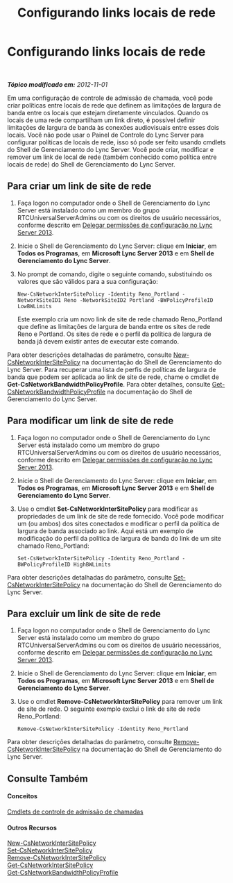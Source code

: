 ﻿---
title: Configurando links locais de rede
TOCTitle: Configurando links locais de rede
ms:assetid: 7e9147ae-e727-46c8-8c1a-6c13201f09be
ms:mtpsurl: https://technet.microsoft.com/pt-br/library/Gg521023(v=OCS.15)
ms:contentKeyID: 49307252
ms.date: 05/19/2016
mtps_version: v=OCS.15
ms.translationtype: HT
---

# Configurando links locais de rede

 

_**Tópico modificado em:** 2012-11-01_

Em uma configuração de controle de admissão de chamada, você pode criar políticas entre locais de rede que definem as limitações de largura de banda entre os locais que estejam diretamente vinculados. Quando os locais de uma rede compartilham um link direto, é possível definir limitações de largura de banda às conexões audiovisuais entre esses dois locais. Você não pode usar o Painel de Controle do Lync Server para configurar políticas de locais de rede, isso só pode ser feito usando cmdlets do Shell de Gerenciamento do Lync Server. Você pode criar, modificar e remover um link de local de rede (também conhecido como política entre locais de rede) do Shell de Gerenciamento do Lync Server.

## Para criar um link de site de rede

1.  Faça logon no computador onde o Shell de Gerenciamento do Lync Server está instalado como um membro do grupo RTCUniversalServerAdmins ou com os direitos de usuário necessários, conforme descrito em [Delegar permissões de configuração no Lync Server 2013](lync-server-2013-delegate-setup-permissions.md).

2.  Inicie o Shell de Gerenciamento do Lync Server: clique em **Iniciar**, em **Todos os Programas**, em **Microsoft Lync Server 2013** e em **Shell de Gerenciamento do Lync Server**.

3.  No prompt de comando, digite o seguinte comando, substituindo os valores que são válidos para a sua configuração:
    
        New-CsNetworkInterSitePolicy -Identity Reno_Portland -NetworkSiteID1 Reno -NetworkSiteID2 Portland -BWPolicyProfileID LowBWLimits
    
    Este exemplo cria um novo link de site de rede chamado Reno\_Portland que define as limitações de largura de banda entre os sites de rede Reno e Portland. Os sites de rede e o perfil da política de largura de banda já devem existir antes de executar este comando.

Para obter descrições detalhadas de parâmetro, consulte [New-CsNetworkInterSitePolicy](new-csnetworkintersitepolicy.md) na documentação do Shell de Gerenciamento do Lync Server. Para recuperar uma lista de perfis de políticas de largura de banda que podem ser aplicada ao link de site de rede, chame o cmdlet de **Get-CsNetworkBandwidthPolicyProfile**. Para obter detalhes, consulte [Get-CsNetworkBandwidthPolicyProfile](get-csnetworkbandwidthpolicyprofile.md) na documentação do Shell de Gerenciamento do Lync Server.

## Para modificar um link de site de rede

1.  Faça logon no computador onde o Shell de Gerenciamento do Lync Server está instalado como um membro do grupo RTCUniversalServerAdmins ou com os direitos de usuário necessários, conforme descrito em [Delegar permissões de configuração no Lync Server 2013](lync-server-2013-delegate-setup-permissions.md).

2.  Inicie o Shell de Gerenciamento do Lync Server: clique em **Iniciar**, em **Todos os Programas**, em **Microsoft Lync Server 2013** e em **Shell de Gerenciamento do Lync Server**.

3.  Use o cmdlet **Set-CsNetworkInterSitePolicy** para modificar as propriedades de um link de site de rede fornecido. Você pode modificar um (ou ambos) dos sites conectados e modificar o perfil da política de largura de banda associado ao link. Aqui está um exemplo de modificação do perfil da política de largura de banda do link de um site chamado Reno\_Portland:
    
        Set-CsNetworkInterSitePolicy -Identity Reno_Portland -BWPolicyProfileID HighBWLimits

Para obter descrições detalhadas do parâmetro, consulte [Set-CsNetworkInterSitePolicy](set-csnetworkintersitepolicy.md) na documentação do Shell de Gerenciamento do Lync Server.

## Para excluir um link de site de rede

1.  Faça logon no computador onde o Shell de Gerenciamento do Lync Server está instalado como um membro do grupo RTCUniversalServerAdmins ou com os direitos de usuário necessários, conforme descrito em [Delegar permissões de configuração no Lync Server 2013](lync-server-2013-delegate-setup-permissions.md).

2.  Inicie o Shell de Gerenciamento do Lync Server: clique em **Iniciar**, em **Todos os Programas**, em **Microsoft Lync Server 2013** e em **Shell de Gerenciamento do Lync Server**.

3.  Use o cmdlet **Remove-CsNetworkInterSitePolicy** para remover um link de site de rede. O seguinte exemplo exclui o link de site de rede Reno\_Portland:
    
        Remove-CsNetworkInterSitePolicy -Identity Reno_Portland

Para obter descrições detalhadas do parâmetro, consulte [Remove-CsNetworkInterSitePolicy](remove-csnetworkintersitepolicy.md) na documentação do Shell de Gerenciamento do Lync Server.

## Consulte Também

#### Conceitos

[Cmdlets de controle de admissão de chamadas](lync-server-2013-call-admission-control-cmdlets.md)  

#### Outros Recursos

[New-CsNetworkInterSitePolicy](new-csnetworkintersitepolicy.md)  
[Set-CsNetworkInterSitePolicy](set-csnetworkintersitepolicy.md)  
[Remove-CsNetworkInterSitePolicy](remove-csnetworkintersitepolicy.md)  
[Get-CsNetworkInterSitePolicy](get-csnetworkintersitepolicy.md)  
[Get-CsNetworkBandwidthPolicyProfile](get-csnetworkbandwidthpolicyprofile.md)

